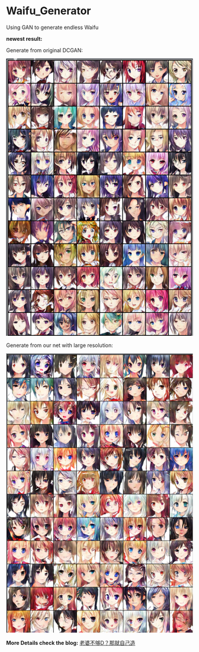 # Waifu_Generator
Using GAN to generate endless Waifu

**newest result:**

Generate from original DCGAN:

![DCGAN](https://github.com/StarRealMan/Waifu_Generator/blob/main/images/Snipaste_2021-07-30_13-29-05.png?raw=true)

Generate from our net with large resolution:

![Ours](https://github.com/StarRealMan/Waifu_Generator/blob/main/images/Snipaste_2021-07-30_13-29-42.png?raw=true)

**More Details check the blog:**
[老婆不够D？那就自己造](http://starydy.xyz/2021/07/10/%E8%80%81%E5%A9%86%E4%B8%8D%E5%A4%9FD%EF%BC%9F%E9%82%A3%E5%B0%B1%E8%87%AA%E5%B7%B1%E9%80%A0%EF%BC%81/)
